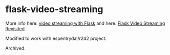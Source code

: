 flask-video-streaming
=====================

More info here: [video streaming with Flask](http://blog.miguelgrinberg.com/post/video-streaming-with-flask) and here: [Flask Video Streaming Revisited](http://blog.miguelgrinberg.com/post/flask-video-streaming-revisited).

Modified to work with espentrydal/r2d2 project.

Archived.
